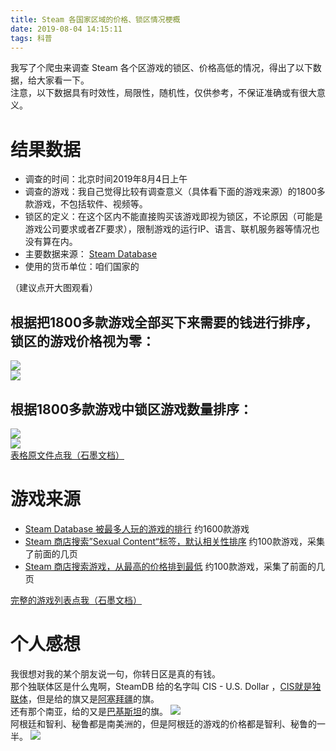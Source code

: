 ```yaml
---
title: Steam 各国家区域的价格、锁区情况梗概
date: 2019-08-04 14:15:11
tags: 科普
---
```

我写了个爬虫来调查 Steam 各个区游戏的锁区、价格高低的情况，得出了以下数据，给大家看一下。  
注意，以下数据具有时效性，局限性，随机性，仅供参考，不保证准确或有很大意义。

# 结果数据

- 调查的时间：北京时间2019年8月4日上午  
- 调查的游戏：我自己觉得比较有调查意义（具体看下面的游戏来源）的1800多款游戏，不包括软件、视频等。  
- 锁区的定义：在这个区内不能直接购买该游戏即视为锁区，不论原因（可能是游戏公司要求或者ZF要求），限制游戏的运行IP、语言、联机服务器等情况也没有算在内。
- 主要数据来源： [Steam Database](https://steamdb.info)  
- 使用的货币单位：咱们国家的

（建议点开大图观看）  
## 根据把1800多款游戏全部买下来需要的钱进行排序，锁区的游戏价格视为零：  
![](https://s2.ax1x.com/2019/08/04/eyHqu8.png)  
![](https://s2.ax1x.com/2019/08/04/ey7ry8.png)  
## 根据1800多款游戏中锁区游戏数量排序：
![](https://s2.ax1x.com/2019/08/04/eyjmXq.png)  
![](https://s2.ax1x.com/2019/08/04/eyjquq.png)  
[表格原文件点我（石墨文档）](https://shimo.im/sheets/KKdYrCTqCJ9YjQdV)  

# 游戏来源
- [Steam Database 被最多人玩的游戏的排行](https://steamdb.info/graph/) 约1600款游戏  
- [Steam 商店搜索”Sexual Content“标签，默认相关性排序](https://store.steampowered.com/search/?tags=12095) 约100款游戏，采集了前面的几页  
- [Steam 商店搜索游戏，从最高的价格排到最低](https://store.steampowered.com/search/?sort_by=Price_DESC&category1=998) 约100款游戏，采集了前面的几页  

[完整的游戏列表点我（石墨文档）](https://shimo.im/docs/hCT9KrrQtGRYJpX6)  

# 个人感想
我很想对我的某个朋友说一句，你转日区是真的有钱。  
那个独联体区是什么鬼啊，SteamDB 给的名字叫 CIS - U.S. Dollar ，[CIS就是独联体](https://baike.baidu.com/item/%E7%8B%AC%E7%AB%8B%E5%9B%BD%E5%AE%B6%E8%81%94%E5%90%88%E4%BD%93/1773793)，但是给的旗又是[阿塞拜疆](https://baike.baidu.com/item/%E9%98%BF%E5%A1%9E%E6%8B%9C%E7%96%86)的旗。  
还有那个南亚，给的又是[巴基斯坦](https://baike.baidu.com/item/%E5%B7%B4%E5%9F%BA%E6%96%AF%E5%9D%A6)的旗。
![](https://s2.ax1x.com/2019/08/04/e6FVaR.png)  
阿根廷和智利、秘鲁都是南美洲的，但是阿根廷的游戏的价格都是智利、秘鲁的一半。
![](https://s2.ax1x.com/2019/08/04/e6Fciq.png)
